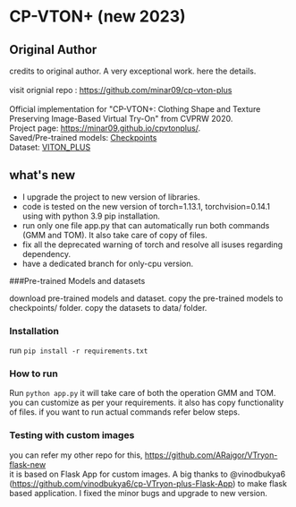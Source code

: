 # CP-VTON+ (new 2023)

## Original Author
credits to original author. A very exceptional work. here the details.<br><br>
visit orignial repo : https://github.com/minar09/cp-vton-plus <br><br> 
Official implementation for "CP-VTON+: Clothing Shape and Texture Preserving Image-Based Virtual Try-On" from CVPRW 2020.
<br/>Project page: https://minar09.github.io/cpvtonplus/. 
<br/>Saved/Pre-trained models: [Checkpoints](https://1drv.ms/u/s!Ai8t8GAHdzVUiQA-o3C7cnrfGN6O?e=EaRiFP)
<br/>Dataset: [VITON_PLUS](https://1drv.ms/u/s!Ai8t8GAHdzVUiQQYX0azYhqIDPP6?e=4cpFTI)

## what's new 
- I upgrade the project to new version of libraries.
- code is tested on the new version of torch=1.13.1, torchvision=0.14.1 using with python 3.9 pip installation.
- run only one file app.py that can automatically run both commands (GMM and TOM). It also take care of copy of files.
- fix all the deprecated warning of torch and resolve all isuses regarding dependency.
- have a dedicated branch for only-cpu version.
	
###Pre-trained Models and datasets

download pre-trained models and dataset. copy the pre-trained models to checkpoints/ folder. copy the datasets to data/ folder.

### Installation

run `pip install -r requirements.txt`
### How to run
Run `python app.py` it will take care of both the operation GMM and TOM. you can customize as per your requirements. it also has copy functionality of files. if you want to run actual commands refer below steps.


### Testing with custom images

you can refer my other repo for this, https://github.com/ARajgor/VTryon-flask-new <br>
it is based on Flask App for custom images. A big thanks to @vinodbukya6 (https://github.com/vinodbukya6/cp-VTryon-plus-Flask-App) to make flask based application. I  fixed the minor bugs and upgrade to new version.


